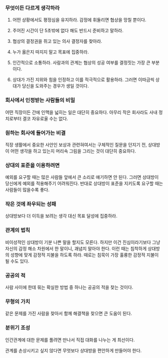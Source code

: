 ### 무엇이든 다르게 생각하라

1. 어떤 상황에서도 평정심을 유지하라. 감정에 휘둘리면 협상을 망칠 뿐이다.

2. 주어진 시간이 단 5초밖에 없다 해도 반드시 준비하고 말하라.

3. 협상의 결정권을 쥐고 있는 의사 결정자를 찾아라.

4. 누가 옳은지 따지지 말고 목표에 집중하라.

5. 인간적으로 소통하라. 사람과의 관계는 협상의 성공 여부를 결정짓는 가장 큰 부분이다.

6. 상대가 가진 지위와 힘을 인정하고 이를 적극적으로 활용하라. 그러면 이따금씩 상대가 당신을 도와주는 경우가 생일 것이다.

### 회사에서 인정받는 사람들의 비밀

어떤 직장이든 간에 인맥을 넓히는 일은 대단히 중요하다. 아무리 작은 회사라도 사내 정치로부터 결코 자유로울 수는 없다.

### 원하는 회사에 들어가는 비결

직장 생활에서 중요한 사안인 보상과 관련혀여서는 구체적인 질문을 던지기 전, 상대방이 어떤 생각을 하고 있는지 머리속 그림을 그리는 것이 대단히 중요하다.

### 상대의 표준을 이용하려면

예외를 요구할 때는 많은 사람들 앞에서 큰 소리로 얘기하면 안 된다. 그러면 상대방이 당신에게 예외를 적용해주기 어려워진다.
반대로 상대방이 표준을 지키도록 요구할 때는 사람들이 많을수록 좋다.

### 작은 것에 좌우되는 성패

상대방보다 더 이득을 보려는 생각 대신 목표 달성에 집중하라.

### 관계의 법칙

비이성적인 상대방이 기분 나쁜 말을 할지도 모른다.
하지만 이건 진심이라기보다 그냥 자신의 감정 해소 차원에서 한 말이니, 괘념치 말아야 한다.
이런 때는 침착하게 상대방의 성향에 맞게 감정적 지불을 하도록 하라. 때로는 침묵이 가장 훌륭한 감정적 지불이 될 수도 있다.

### 공공의 적
사람 사이에 한데 묶는 확실한 방법 중 하나는 공공의 적을 찾는 것이다.

### 무형의 가치

같은 문제를 가진 사람을 찾아서 함께 해결책을 찾으면 큰 도움이 된다.

### 분위기 조성

인간관계에 대한 문제를 풀려면 만나서 직접 대화를 나누는 게 최선이다.

관계를 손상시키고 싶지 않다면 무엇보다 상대방을 편안하게 만들어야 한다.

